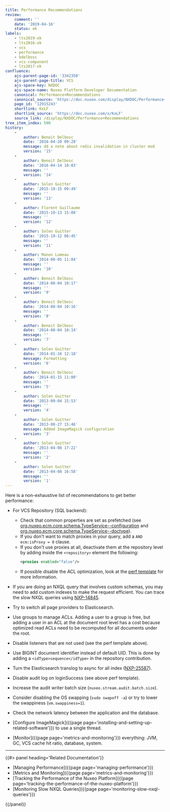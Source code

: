 ```yaml
---
title: Performance Recommendations
review:
    comment: ''
    date: '2019-04-16'
    status: ok
labels:
    - lts2019-ok
    - lts2016-ok
    - vcs
    - performance
    - bdelbosc
    - vcs-component
    - lts2017-ok
confluence:
    ajs-parent-page-id: '3342350'
    ajs-parent-page-title: VCS
    ajs-space-key: NXDOC
    ajs-space-name: Nuxeo Platform Developer Documentation
    canonical: Performance+Recommendations
    canonical_source: 'https://doc.nuxeo.com/display/NXDOC/Performance+Recommendations'
    page_id: '12915243'
    shortlink: KxLF
    shortlink_source: 'https://doc.nuxeo.com/x/KxLF'
    source_link: /display/NXDOC/Performance+Recommendations
tree_item_index: 500
history:
    -
        author: Benoit Delbosc
        date: '2016-04-20 09:28'
        message: dd a note about redis invalidation in cluster mod
        version: '15'
    -
        author: Benoit Delbosc
        date: '2016-04-14 10:03'
        message: ''
        version: '14'
    -
        author: Solen Guitter
        date: '2015-10-15 09:49'
        message: ''
        version: '13'
    -
        author: Florent Guillaume
        date: '2015-10-13 15:08'
        message: ''
        version: '12'
    -
        author: Solen Guitter
        date: '2015-10-12 08:45'
        message: ''
        version: '11'
    -
        author: Manon Lumeau
        date: '2014-08-05 11:04'
        message: ''
        version: '10'
    -
        author: Benoit Delbosc
        date: '2014-08-04 10:17'
        message: ''
        version: '9'
    -
        author: Benoit Delbosc
        date: '2014-08-04 10:16'
        message: ''
        version: '8'
    -
        author: Benoit Delbosc
        date: '2014-08-04 10:14'
        message: ''
        version: '7'
    -
        author: Solen Guitter
        date: '2014-01-16 12:18'
        message: Formatting
        version: '6'
    -
        author: Benoit Delbosc
        date: '2014-01-15 11:00'
        message: ''
        version: '5'
    -
        author: Solen Guitter
        date: '2013-09-04 15:53'
        message: ''
        version: '4'
    -
        author: Solen Guitter
        date: '2013-08-27 15:46'
        message: Added ImageMagick configuration
        version: '3'
    -
        author: Solen Guitter
        date: '2013-04-08 17:22'
        message: ''
        version: '2'
    -
        author: Solen Guitter
        date: '2013-04-08 16:58'
        message: ''
        version: '1'
---
```


Here is a non-exhaustive list of recommendations to get better performance:

- For VCS Repository (SQL backend):
  - Check that common properties are set as prefetched (see [org.nuxeo.ecm.core.schema.TypeService--configuration](http://explorer.nuxeo.com/nuxeo/site/distribution/latest/viewExtensionPoint/org.nuxeo.ecm.core.schema.TypeService--configuration) and [org.nuxeo.ecm.core.schema.TypeService--doctype](http://explorer.nuxeo.com/nuxeo/site/distribution/latest/viewExtensionPoint/org.nuxeo.ecm.core.schema.TypeService--doctype)).
  - If you don't want to match proxies in your query, add a `AND ecm:isProxy = 0` clause.
  - If you don't use proxies at all, deactivate them at the repository level by adding inside the `<repository>` element the following:
    ```xml
    <proxies enabled="false"/>
    ```
  - If possible disable the ACL optimization, look at the [perf template](https://github.com/nuxeo/nuxeo/tree/master/nuxeo-distribution/nuxeo-nxr-server/src/main/resources/templates/perf) for more information.


- If you are doing an NXQL query that involves custom schemas, you may need to add custom indexes to make the request efficient. You can trace the slow NXQL queries using [NXP-14845](https://jira.nuxeo.com/browse/NXP-14845).


- Try to switch all page providers to Elasticsearch.


- Use groups to manage ACLs. Adding a user to a group is free, but adding a user in an ACL at the document root level has a cost because optimized read ACLs need to be recomputed for all documents under the root.


- Disable listeners that are not used (see the perf template above).


- Use BIGINT document identifier instead of default UID. This is done by adding a `<idType>sequence</idType>` in the repository contribution.


- Turn the Elasticsearch translog to async for all index ([NXP-25587](https://jira.nuxeo.com/browse/NXP-25587)).


- Disable audit log on loginSuccess (see above perf template).


- Increase the audit writer batch size (`nuxeo.stream.audit.batch.size`).


- Consider disabling the OS swapping (`sudo swapoff -a`) or try to lower the swappiness (`vm.swappiness=1`).


- Check the network latency between the application and the database.


- [Configure ImageMagick]({{page page='installing-and-setting-up-related-software'}}) to use a single thread.


- [Monitor]({{page page='metrics-and-monitoring'}}) everything: JVM, GC, VCS cache hit ratio, database, system.

* * *

<div class="row" data-equalizer data-equalize-on="medium"><div class="column medium-6">{{#> panel heading='Related Documentation'}}

- [Managing Performance]({{page page='managing-performance'}})
- [Metrics and Monitoring]({{page page='metrics-and-monitoring'}})
- [Tracking the Performance of the Nuxeo Platform]({{page page='tracking-the-performance-of-the-nuxeo-platform'}})
- [Monitoring Slow NXQL Queries]({{page page='monitoring-slow-nxql-queries'}})

{{/panel}}</div><div class="column medium-6">

</div></div>
